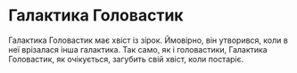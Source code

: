 # Галактика Головастик

Галактика Головастик має хвіст із зірок. Ймовірно, він утворився, коли в неї
врізалася інша галактика. Так само, як і головастики, Галактика Головастик, як
очікується, загубить свій хвіст, коли постаріє.

